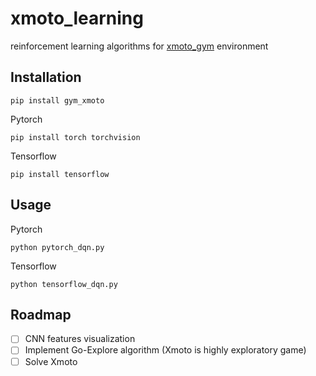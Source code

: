 # xmoto_learning
reinforcement learning algorithms for [xmoto_gym](https://github.com/louis030195/xmoto-gym) environment

## Installation
```
pip install gym_xmoto
```
Pytorch
```
pip install torch torchvision
```
Tensorflow
```
pip install tensorflow
```

## Usage
Pytorch
```
python pytorch_dqn.py
```
Tensorflow
```
python tensorflow_dqn.py
```

## Roadmap
- [ ] CNN features visualization
- [ ] Implement Go-Explore algorithm (Xmoto is highly exploratory game)
- [ ] Solve Xmoto